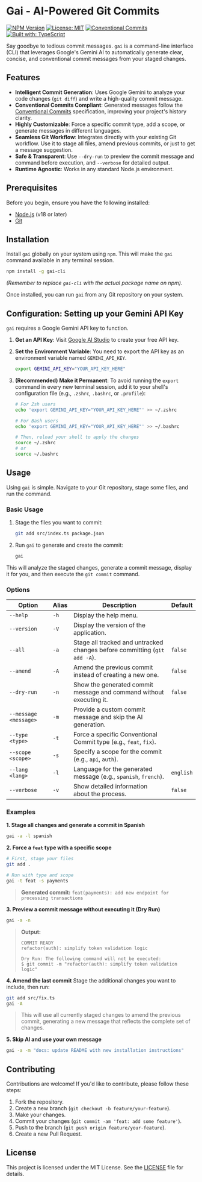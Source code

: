 # Gai - AI-Powered Git Commits

[![NPM Version](https://img.shields.io/npm/v/gai-cli.svg)](https://www.npmjs.com/package/gai-cli)
[![License: MIT](https://img.shields.io/badge/License-MIT-yellow.svg)](https://opensource.org/licenses/MIT)
[![Conventional Commits](https://img.shields.io/badge/Conventional%20Commits-1.0.0-yellow.svg)](https://conventionalcommits.org)
[![Built with: TypeScript](https://img.shields.io/badge/Built%20with-TypeScript-blue.svg?logo=typescript&logoColor=white)](https://www.typescriptlang.org/)

Say goodbye to tedious commit messages. `gai` is a command-line interface (CLI) that leverages Google's Gemini AI to automatically generate clear, concise, and conventional commit messages from your staged changes.

## Features

-   **Intelligent Commit Generation**: Uses Google Gemini to analyze your code changes (`git diff`) and write a high-quality commit message.
-   **Conventional Commits Compliant**: Generated messages follow the [Conventional Commits](https://www.conventionalcommits.org/) specification, improving your project's history clarity.
-   **Highly Customizable**: Force a specific commit type, add a scope, or generate messages in different languages.
-   **Seamless Git Workflow**: Integrates directly with your existing Git workflow. Use it to stage all files, amend previous commits, or just to get a message suggestion.
-   **Safe & Transparent**: Use `--dry-run` to preview the commit message and command before execution, and `--verbose` for detailed output.
-   **Runtime Agnostic**: Works in any standard Node.js environment.

## Prerequisites

Before you begin, ensure you have the following installed:
-   [Node.js](https://nodejs.org/) (v18 or later)
-   [Git](https://git-scm.com/)

## Installation

Install `gai` globally on your system using `npm`. This will make the `gai` command available in any terminal session.

```bash
npm install -g gai-cli
```
*(Remember to replace `gai-cli` with the actual package name on npm).*

Once installed, you can run `gai` from any Git repository on your system.

## Configuration: Setting up your Gemini API Key

`gai` requires a Google Gemini API key to function.

1.  **Get an API Key**: Visit [Google AI Studio](https://aistudio.google.com/app/apikey) to create your free API key.

2.  **Set the Environment Variable**: You need to export the API key as an environment variable named `GEMINI_API_KEY`.

    ```bash
    export GEMINI_API_KEY="YOUR_API_KEY_HERE"
    ```

3.  **(Recommended) Make it Permanent**: To avoid running the `export` command in every new terminal session, add it to your shell's configuration file (e.g., `.zshrc`, `.bashrc`, or `.profile`):

    ```bash
    # For Zsh users
    echo 'export GEMINI_API_KEY="YOUR_API_KEY_HERE"' >> ~/.zshrc

    # For Bash users
    echo 'export GEMINI_API_KEY="YOUR_API_KEY_HERE"' >> ~/.bashrc

    # Then, reload your shell to apply the changes
    source ~/.zshrc
    # or
    source ~/.bashrc
    ```

## Usage

Using `gai` is simple. Navigate to your Git repository, stage some files, and run the command.

### Basic Usage

1.  Stage the files you want to commit:
    ```bash
    git add src/index.ts package.json
    ```

2.  Run `gai` to generate and create the commit:
    ```bash
    gai
    ```

This will analyze the staged changes, generate a commit message, display it for you, and then execute the `git commit` command.

### Options

| Option                  | Alias | Description                                                        | Default   |
| ----------------------- | ----- | ------------------------------------------------------------------ | --------- |
| `--help`                | `-h`  | Display the help menu.                                             |           |
| `--version`             | `-V`  | Display the version of the application.                            |           |
| `--all`                 | `-a`  | Stage all tracked and untracked changes before committing (`git add -A`). | `false`   |
| `--amend`               | `-A`  | Amend the previous commit instead of creating a new one.           | `false`   |
| `--dry-run`             | `-n`  | Show the generated commit message and command without executing it. | `false`   |
| `--message <message>`   | `-m`  | Provide a custom commit message and skip the AI generation.        |           |
| `--type <type>`         | `-t`  | Force a specific Conventional Commit type (e.g., `feat`, `fix`).   |           |
| `--scope <scope>`       | `-s`  | Specify a scope for the commit (e.g., `api`, `auth`).              |           |
| `--lang <lang>`         | `-l`  | Language for the generated message (e.g., `spanish`, `french`).    | `english` |
| `--verbose`             | `-v`  | Show detailed information about the process.                       | `false`   |

### Examples

**1. Stage all changes and generate a commit in Spanish**
```bash
gai -a -l spanish
```

**2. Force a `feat` type with a specific scope**
```bash
# First, stage your files
git add .

# Run with type and scope
gai -t feat -s payments
```
> **Generated commit:** `feat(payments): add new endpoint for processing transactions`

**3. Preview a commit message without executing it (Dry Run)**
```bash
gai -a -n
```
> **Output:**
> ```
> COMMIT READY
> refactor(auth): simplify token validation logic
>
> Dry Run: The following command will not be executed:
> $ git commit -m "refactor(auth): simplify token validation logic"
> ```

**4. Amend the last commit**
Stage the additional changes you want to include, then run:
```bash
git add src/fix.ts
gai -A
```
> This will use all currently staged changes to amend the previous commit, generating a new message that reflects the complete set of changes.

**5. Skip AI and use your own message**
```bash
gai -a -m "docs: update README with new installation instructions"
```

## Contributing

Contributions are welcome! If you'd like to contribute, please follow these steps:

1.  Fork the repository.
2.  Create a new branch (`git checkout -b feature/your-feature`).
3.  Make your changes.
4.  Commit your changes (`git commit -am 'feat: add some feature'`).
5.  Push to the branch (`git push origin feature/your-feature`).
6.  Create a new Pull Request.

## License

This project is licensed under the MIT License. See the [LICENSE](LICENSE) file for details.
